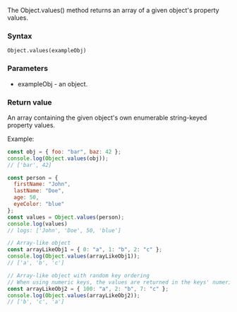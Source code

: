 The Object.values() method returns an array of a given object's property values.

### Syntax
`Object.values(exampleObj)`

### Parameters
- exampleObj - an object.

### Return value
An array containing the given object's own enumerable string-keyed property values.

Example:
```js
const obj = { foo: "bar", baz: 42 };
console.log(Object.values(obj)); 
// ['bar', 42]

const person = {
  firstName: "John",
  lastName: "Doe",
  age: 50,
  eyeColor: "blue"
};
const values = Object.values(person);
console.log(values)
// logs: ['John', 'Doe', 50, 'blue']

// Array-like object
const arrayLikeObj1 = { 0: "a", 1: "b", 2: "c" };
console.log(Object.values(arrayLikeObj1)); 
// ['a', 'b', 'c']

// Array-like object with random key ordering
// When using numeric keys, the values are returned in the keys' numerical order
const arrayLikeObj2 = { 100: "a", 2: "b", 7: "c" };
console.log(Object.values(arrayLikeObj2)); 
// ['b', 'c', 'a']
```
